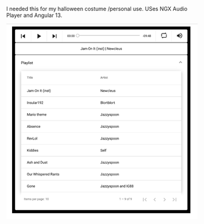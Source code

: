 I needed this for my halloween costume /personal use. USes NGX Audio Player and Angular 13.

<img src="https://github.com/Jazzyspoon/angular-mp3-player/blob/master/src/assets/mp3playerjazzyspoon.png"></img>

